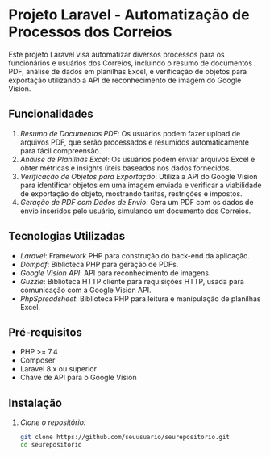 # Projeto Laravel - Automatização de Processos dos Correios

Este projeto Laravel visa automatizar diversos processos para os funcionários e usuários dos Correios, incluindo o resumo de documentos PDF, análise de dados em planilhas Excel, e verificação de objetos para exportação utilizando a API de reconhecimento de imagem do Google Vision.

## Funcionalidades

1. *Resumo de Documentos PDF*: Os usuários podem fazer upload de arquivos PDF, que serão processados e resumidos automaticamente para fácil compreensão.
2. *Análise de Planilhas Excel*: Os usuários podem enviar arquivos Excel e obter métricas e insights úteis baseados nos dados fornecidos.
3. *Verificação de Objetos para Exportação*: Utiliza a API do Google Vision para identificar objetos em uma imagem enviada e verificar a viabilidade de exportação do objeto, mostrando tarifas, restrições e impostos.
4. *Geração de PDF com Dados de Envio*: Gera um PDF com os dados de envio inseridos pelo usuário, simulando um documento dos Correios.

## Tecnologias Utilizadas

- *Laravel*: Framework PHP para construção do back-end da aplicação.
- *Dompdf*: Biblioteca PHP para geração de PDFs.
- *Google Vision API*: API para reconhecimento de imagens.
- *Guzzle*: Biblioteca HTTP cliente para requisições HTTP, usada para comunicação com a Google Vision API.
- *PhpSpreadsheet*: Biblioteca PHP para leitura e manipulação de planilhas Excel.

## Pré-requisitos

- PHP >= 7.4
- Composer
- Laravel 8.x ou superior
- Chave de API para o Google Vision

## Instalação
1. *Clone o repositório:*
   ```bash
   git clone https://github.com/seuusuario/seurepositorio.git
   cd seurepositorio
